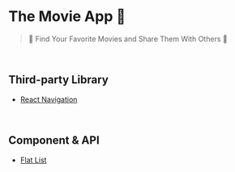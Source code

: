 # The Movie App 🎥

> 🔎 Find Your Favorite Movies and Share Them With Others 💖

<br/>

## Third-party Library

- [React Navigation](https://reactnavigation.org/)

<br/>

## Component & API

- [Flat List](https://reactnative.dev/docs/flatlist)
